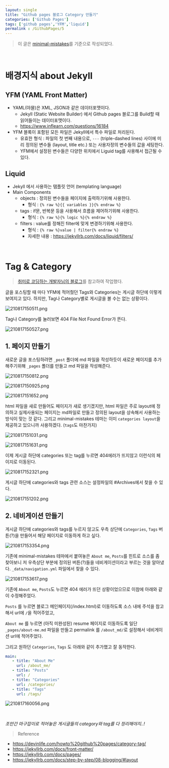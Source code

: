 ```yaml
---
layout: single
title: "Github pages 블로그 Category 만들기"
categories: ['Github Pages']
tags: ['github pages','YFM','liquid']
permalink : /GithubPages/5
---
```


> 이 글은 [minimal-mistakes](https://github.com/mmistakes/minimal-mistakes)를 기준으로 작성되었다.

<br>

# 배경지식 about Jekyll

## **YFM** (YAML Front Matter)
- YAML(야믈)은 XML, JSON과 같은 데이터포맷이다.
  - Jekyll (Static Website Builder) 에서 Github pages 블로그를 Build할 때 읽어들이는 데이터포맷이다.
  - https://www.inflearn.com/questions/16184
- YFM 블록이 포함된 모든 파일은 Jekyll에서 특수 파일로 처리된다.
  - 유효한 형식 : 파일의 첫 번째 내용으로, `---` (triple-dashed lines) 사이에 미리 정의된 변수들 (layout, title etc.) 또는 사용자정의 변수들의 값을 세팅한다.
  - YFM에서 설정된 변수들은 다양한 위치에서 Liguid tag를 사용해서 접근될 수 있다.

## **Liquid**
- Jekyll 에서 사용하는 탬플릿 언어 (templating language)
- Main Components
  - objects : 정의된 변수들을 페이지에 출력하기위해 사용한다.
    - 형식 : `{% raw %}{{ variables }}{% endraw %}`
  - tags : if문, 반복문 등을 사용해서 흐름을 제어하기위해 사용한다.
    - 형식 : `{% raw %}{% logic %}{% endraw %}`
  - filters : value를 정해진 filter에 맞게 변경하기위해 사용한다.
    - 형식 : `{% raw %}value | filter{% endraw %}`
    - 자세한 내용 : https://jekyllrb.com/docs/liquid/filters/

<br>

# Tag & Category 

>[취미로 코딩하는 개발자님의 블로그](https://devinlife.com/howto%20github%20pages/category-tag/)를 참고하여 작업했다.

글을 포스팅할 때 마다 YFM에 적어줬던 Tags와 Categories는 게시글 하단에 이렇게 보여지고 있다. 하지만, Tag나 Category별로 게시글을 볼 수는 없는 상황이다.

![210817150511.png](/assets/images/210817150511.png)

Tag나 Category를 눌러보면 404 File Not Found Error가 뜬다.

![210817150527.png](/assets/images/210817150527.png)

## 1. 페이지 만들기

새로운 글을 포스팅하려면 `_post` 폴더에 md 파일을 작성하듯이 새로운 페이지를 추가해주기위해 `_pages` 폴더를 만들고 md 파일을 작성해준다.

![210817150812.png](/assets/images/210817150812.png)

![210817150925.png](/assets/images/210817150925.png)

![210817151652.png](/assets/images/210817151652.png)

html 파일을 새로 만들어도 페이지가 새로 생기겠지만, html 파일은 주로 layout에 정의하고 실제사용되는 페이지는 md파일로 만들고 정의된 layout을 상속해서 사용하는 방식이 맞는 것 같다. 그리고 minimal-mistakes 테마는 이미 `categories layout`을 제공하고 있으니까 사용하겠다. (`tags`도 마찬가지)

![210817151031.png](/assets/images/210817151031.png)

![210817151631.png](/assets/images/210817151631.png)

이제 게시글 하단에 categories 또는 tag를 누르면 404에러가 뜨지않고 이런식의 페이지로 이동된다.

![210817152321.png](/assets/images/210817152321.png)

게시글 하단에 categories와 tags 관련 소스는 설정파일의 #Archives에서 찾을 수 있다.

![210817151202.png](/assets/images/210817151202.png)

## 2. 네비게이션 만들기

게시글 하단에 categories와 tags를 누르지 않고도 우측 상단에 `Categories`, `Tags` 버튼(?)을 만들어서 해당 페이지로 이동하게 하고 싶다.

![210817153354.png](/assets/images/210817153354.png)

기존에 minimal-mistakes 테마에서 붙여놓은 `About me`, `Posts`를 힌트로 소스를 좀 찾아보니 저 우측상단 부분에 정의된 버튼(?)들을 네비게이션이라고 부르는 것을 알아냈다. `_data/navigation.yml` 파일에서 찾을 수 있다.

![210817153617.png](/assets/images/210817153617.png)

기존에 `About me`, `Posts`도 누르면 404 에러가 뜨던 상황이었으므로 이참에 아래와 같이 수정해주었다.

`Posts` 를 누르면 블로그 메인페이지(/index.html)로 이동하도록 소스 내에 주석을 참고해서 url에 `/`을 적어주었고,

`About me` 를 누르면 (아직 미완성된) resume 페이지로 이동하도록 일단 `_pages/about-me.md` 파일을 만들고 permalink 를 `/about_md/`로 설정해서 네비게이션 url에 적어주었다.

그리고 원하던 `Categories`, `Tags` 도 아래와 같이 추가했고 잘 동작한다.

```yml
main:
   - title: "About Me"
     url: /about_me/
   - title: "Posts"
     url: /
   - title: "Categories"
     url: /categories/
   - title: "Tags"
     url: /tags/
```

![210817160056.png](/assets/images/210817160056.png)

<br>

*조만간 마구잡이로 적어놓은 게시글들의 category와 tag를 다 정리해야지..!*

>Reference
- https://devinlife.com/howto%20github%20pages/category-tag/
- https://jekyllrb.com/docs/front-matter/
- https://jekyllrb.com/docs/pages/
- https://jekyllrb.com/docs/step-by-step/08-blogging/#layout